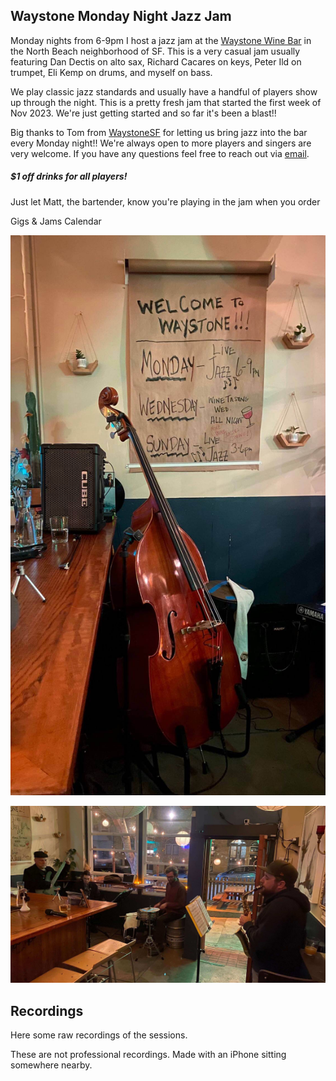 <div class="container text-center">
  <h2>Waystone Monday Night Jazz Jam</h2>
</div>

Monday nights from 6-9pm I host a jazz jam at the <a href="https://waystonesf.com" target="waystone">Waystone Wine Bar</a> in the North Beach neighborhood of SF. This is a very casual jam usually featuring Dan Dectis on alto sax, Richard Cacares on keys, Peter Ild on trumpet, Eli Kemp on drums, and myself on bass.

We play classic jazz standards and usually have a handful of players show up through the night. This is a pretty fresh jam that started the first week of Nov 2023. We're just getting started and so far it's been a blast!!

Big thanks to Tom from <a href="https://waystonesf.com" target="waystone">WaystoneSF</a> for letting us bring jazz into the bar every Monday night!! We're always open to more players and singers are very welcome. If you have any questions feel free to reach out via <a href="mailto:kyle@kylefinley.net">email</a>.

<div class="container text-center">
  <p>
  <h5>$1 off drinks for all players!</h5>
  Just let Matt, the bartender, know you're playing in the jam when you order
  </p>

  <p><router-link to="/music">Gigs & Jams Calendar</router-link></p>

![Waystone Jazz Jam - Bass & Sign](../../../../media/images/articles/Waystone-Jam-Bass-and-Sign.jpg)

![Wayston Jazz Jam - Nov 11, 2023](../../../../media/images/articles/Waystone-2023.11.20.jpg)

</div>

<div class="container text-center">
  <h2>Recordings</h2>
  <p>Here some raw recordings of the sessions.</p>
  <p>These are not professional recordings. Made with an iPhone sitting somewhere nearby.</p>

<media-player :tracks="this.$parent.waystone_tracks"></media-player>

</div>
